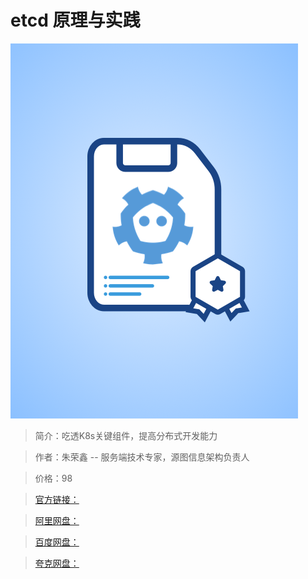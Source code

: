 # etcd 原理与实践

![img](../../assets/CgpVE2ARILeAVXbaAANZDQTPS-w459.png)

> 简介：吃透K8s关键组件，提高分布式开发能力

> 作者：朱荣鑫 -- 服务端技术专家，源图信息架构负责人

> 价格：98

> [官方链接：]()

> [阿里网盘：]()

> [百度网盘：]()

> [夸克网盘：]()
